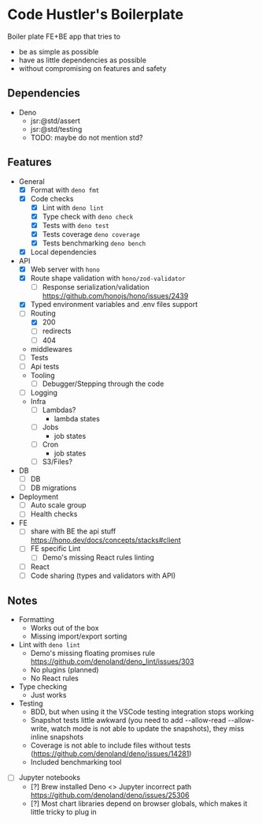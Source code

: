 # Code Hustler's Boilerplate

Boiler plate FE+BE app that tries to

- be as simple as possible
- have as little dependencies as possible
- without compromising on features and safety

## Dependencies

- Deno
  - jsr:@std/assert
  - jsr:@std/testing
  - TODO: maybe do not mention std?

## Features

- General
  - [x] Format with `deno fmt`
  - [x] Code checks
    - [x] Lint with `deno lint`
    - [x] Type check with `deno check`
    - [x] Tests with `deno test`
    - [x] Tests coverage `deno coverage`
    - [x] Tests benchmarking `deno bench`
  - [x] Local dependencies
- API
  - [x] Web server with `hono`
  - [x] Route shape validation with `hono/zod-validator`
    - [ ] Response serialization/validation https://github.com/honojs/hono/issues/2439
  - [x] Typed environment variables and .env files support
  - [ ] Routing
    - [x] 200
    - [ ] redirects
    - [ ] 404
  - middlewares
  - [ ] Tests
  - [ ] Api tests
  - Tooling
    - [ ] Debugger/Stepping through the code
  - [ ] Logging
  - Infra
    - [ ] Lambdas?
      - lambda states
    - [ ] Jobs
      - job states
    - [ ] Cron
      - job states
    - [ ] S3/Files?
- DB
  - [ ] DB
  - [ ] DB migrations
- Deployment
  - [ ] Auto scale group
  - [ ] Health checks
- FE
  - [ ] share with BE the api stuff https://hono.dev/docs/concepts/stacks#client
  - [ ] FE specific Lint
    - [ ] Demo's missing React rules linting
  - [ ] React
  - [ ] Code sharing (types and validators with API)

## Notes

- Formatting
  - Works out of the box
  - Missing import/export sorting
- Lint with `deno lint`
  - Demo's missing floating promises rule https://github.com/denoland/deno_lint/issues/303
  - No plugins (planned)
  - No React rules
- Type checking
  - Just works
- Testing
  - BDD, but when using it the VSCode testing integration stops working
  - Snapshot tests little awkward (you need to add --allow-read --allow-write, watch mode is not able to update the
    snapshots), they miss inline snapshots
  - Coverage is not able to include files without tests (https://github.com/denoland/deno/issues/14281)
  - Included benchmarking tool
- [ ] Jupyter notebooks
  - [?] Brew installed Deno <> Jupyter incorrect path https://github.com/denoland/deno/issues/25306
  - [?] Most chart libraries depend on browser globals, which makes it little tricky to plug in
